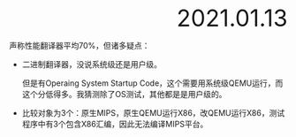 <div style="text-align:right; font-size:3em;">2021.01.13</div>

声称性能翻译器平均70%，但诸多疑点：

* 二进制翻译器，没说系统级还是用户级。
  
  但是有Operaing System Startup Code，这个需要用系统级QEMU运行，而这个分低得多。我猜测除了OS测试，其他都是是用户级的。
  
* 比较对象为3个：原生MIPS，原生QEMU运行X86，改QEMU运行X86，测试程序中有3个包含X86汇编，因此无法编译MIPS平台。
